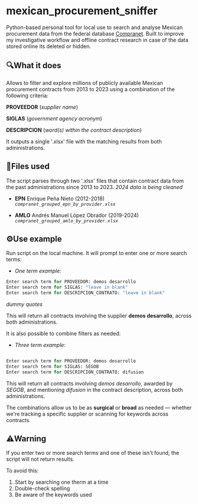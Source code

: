 # mexican_procurement_sniffer
Python-based personal tool for local use to search and analyse Mexican procurement data from the federal database [Compranet](https://comprasmx.buengobierno.gob.mx/datos-abiertos). Built to improve my investigative workflow and offline contract research in case of the data stored online its deleted or hidden.

## 🔍What it does

Allows to filter and explore millions of publicly available Mexican procurement contracts from 2013 to 2023 using a combination of the following criteria:

**PROVEEDOR**   (*supplier name*)

**SIGLAS**      (*government agency acronym*)

**DESCRIPCION** (*word(s) within the contract description*)

It outputs a single '.xlsx' file with the matching results from both administrations.


## 📁Files used

The script parses through two '.xlsx' files that contain contract data from the past administrations since 2013 to 2023. 
*2024 data is being cleaned*

- **EPN**   Enrique Peña Nieto (2012-2018)              
*`compranet_grouped_epn_by_provider.xlsx`*

- **AMLO**  Andrés Manuel López Obrador (2019-2024)     
*`compranet_grouped_amlo_by_provider.xlsx`*


## ⚙️Use example

Run script on the local machine.
It will prompt to enter one or more search terms:

- *One term example:*

```python
Enter search term for PROVEEDOR: demos desarrollo
Enter search term for SIGLAS: "leave in blank"
Enter search term for DESCRIPCION_CONTRATO: "leave in blank"
```
*dummy quotes*

This will return all contracts involving the supplier **demos desarrollo**, across both administrations.

It is also possible to combine filters as needed:

- *Three term example:*
```python

Enter search term for PROVEEDOR: demos desarrollo
Enter search term for SIGLAS: SEGOB
Enter search term for DESCRIPCION_CONTRATO: difusion
```

This will return all contracts involving *demos desarrollo*, awarded by *SEGOB*, and mentioning *difusion* in the contract description, across both administrations.

The combinations allow us to be as **surgical** or **broad** as needed — whether we're tracking a specific supplier or scanning for keywords across contracts.

## ⚠️Warning

If you enter two or more search terms and one of these isn't found, the script will not return results. 

To avoid this:
1. Start by searching one therm at a time
2. Double-check spelling
3. Be aware of the keywords used


